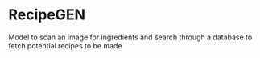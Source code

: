 # RecipeGEN
Model to scan an image for ingredients and search through a database to fetch potential recipes to be made
